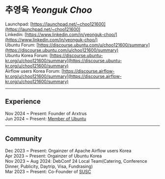 # 추영욱 *Yeonguk Choo*

Launchpad: [https://launchpad.net/~choo121600](https://launchpad.net/~choo121600)  
Linkedin: [https://www.linkedin.com/in/yeonguk-choo/](https://www.linkedin.com/in/yeonguk-choo/)  
Ubuntu Forum: [https://discourse.ubuntu.com/u/choo121600/summary](https://discourse.ubuntu.com/u/choo121600/summary)  
Ubuntu Korea Forum: [https://discourse.ubuntu-kr.org/u/choo121600/summary](https://discourse.ubuntu-kr.org/u/choo121600/summary)  
Airflow users Korea Forum: [https://discourse.airflow-kr.org/u/choo121600/summary](https://discourse.airflow-kr.org/u/choo121600/summary)


---
## Experience

Nov 2024 ~ Present: Founder of Arxtrus   
Jun 2024 ~ Present: [Member of Ubuntu](https://launchpad.net/~ubuntumembers)  


---

## Community

Dec 2023 ~ Present: Orgainzer of Apache Airflow users Korea  
Apr 2023 ~ Present: Orgainzer of Ubuntu Korea  
Nov 2023 ~ Aug 2024: DebConf 24 Local Team(Catering, Conference Dinner, Publicity, Daytrip, Visa, Fundrasing)  
Mar 2023 ~ Present: Co-Founder of [SUSC](https://www.susc.kr/)  
